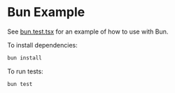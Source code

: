 # Bun Example

See [bun.test.tsx](./bun.test.tsx) for an example of how to use with Bun.

To install dependencies:

```bash
bun install
```

To run tests:

```bash
bun test
```
